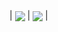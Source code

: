 <p>
| <img align="center" src="https://github-readme-stats.vercel.app/api?username=welinton-martins&show_icons=true&hide_border=true&count_private=true" />
 | <img align="center" src="https://github-readme-stats.vercel.app/api/top-langs/?username=welinton-martins&langs_count=8&layout=compact&hide_border=true&hide=jupyter%20notebook,html" /> |

</p>
